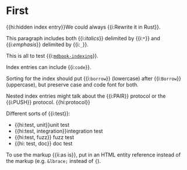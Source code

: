 # First

{{hi:hidden index entry}}We could always {{i:Rewrite it in Rust}}.

This paragraph includes both {{i:*italics*}} delimited by {{i:`*`}} and {{i:_emphasis_}} delimited by {{i:`_`}}.

This is all to test {{i:[`mdbook-indexing`](https://github.com/daviddrysdale/mdbook-indexing)}}.

Index entries can include {{i:`code`}}.

Sorting for the index should put {{i:`borrow`}} (lowercase) after {{i:`Borrow`}} (uppercase), but preserve case and code
font for both.

Nested index entries might talk about the {{i:PAIR}} protocol or the {{i:PUSH}} protocol. {{hi:protocol}}

Different sorts of {{i:test}}:

- {{hi:test, unit}}unit test
- {{hi:test, integration}}integration test
- {{hi:test, fuzz}} fuzz test
- {{hi: test, doc}} doc test

To use the markup &lbrace;{ii:as is}}, put in an HTML entity reference instead of the markup (e.g. `&lbrace;` instead
of `{`).
